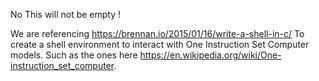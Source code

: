 
No This will not be empty !

We are referencing  https://brennan.io/2015/01/16/write-a-shell-in-c/
To create a shell environment to interact with One Instruction Set Computer models.
Such as the ones here https://en.wikipedia.org/wiki/One-instruction_set_computer.

